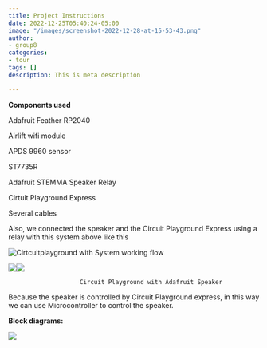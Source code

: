 ```yaml
---
title: Project Instructions
date: 2022-12-25T05:40:24-05:00
image: "/images/screenshot-2022-12-28-at-15-53-43.png"
author:
- group8
categories:
- tour
tags: []
description: This is meta description

---
```

**Components used**

Adafruit Feather RP2040

Airlift wifi module

APDS 9960 sensor

ST7735R

Adafruit STEMMA Speaker Relay

Cirtuit Playground Express

Several cables

Also, we connected the speaker and the Circuit Playground Express using a relay with this system above like this

![](/images/screenshot-2022-12-28-at-16-02-29.png "Cirtcuitplayground with System working flow")

![](/images/screenshot-2022-12-28-at-16-10-36.png)![](/images/screenshot-2022-12-28-at-16-13-26.png)

                        Circuit Playground with Adafruit Speaker

Because the speaker is controlled by Circuit Playground express, in this way we can use Microcontroller to control the speaker.

**Block diagrams:**

![](/images/screenshot-2022-12-28-at-16-15-40.png)